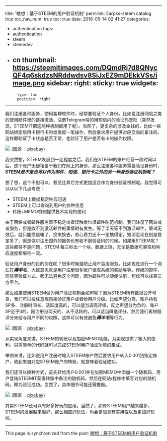 
---
title: '瞎想：基于STEEM的用户验证机制'
permlink: 5arpks-steem
catalog: true
toc_nav_num: true
toc: true
date: 2018-05-14 02:41:27
categories:
- authentication
tags:
- authentication
- steem
- steemdev
- cn
thumbnail: https://steemitimages.com/DQmdRj7d8QNycQF4q6skdzsNRddwdsv8SiJxEZ9mDEkkVSs/image.png
sidebar:
    right:
        sticky: true
widgets:
    -
        type: toc
        position: right
---


我们注册各种服务，使用各种软件时，经常要验证个人身份，比如说注册网站之类的使用邮件里的链接激活，注册Telegram啥的用短信内的验证码登陆（突然发现，STEEMIT把这两种机制都用了呢）。当然了，更复杂的涉及金钱的，比如一些网站绑定信用卡银行卡时或发起一笔操作，然后要求用户提供对应交易的备注码，这样即验证了卡状态是否正常，也验证了用户是否有卡的操作权限。

![](https://steemitimages.com/DQmdRj7d8QNycQF4q6skdzsNRddwdsv8SiJxEZ9mDEkkVSs/image.png)
(图源 ：[pixabay](https://pixabay.com/))

我突然想，STEEM发展到一定程度之后，我们在STEEM的账户经营一段时间以后，这个账户无疑相当于我们在网上的身份，那么注册各种服务需要验证身份时，***STEEM是不是也可以作为邮件、短信、银行卡之外的另一种身份验证机制呢？***

想了想，这个不但可以，甚至比其它方式更加适合作为身份验证机制呢。我觉得可以从以下几点考虑：

* STEEM上数据稳定响应迅速
* STEEM上可以查询到用户的各种信息
* 转账+MEMO机制提供技术实现的便利

由于网络或者邮件服务器不稳定或者误触发垃圾邮件防范机制，我们注册了网站或者服务，但是收不到激活邮件的事情时有发生。等了半天等不到激活邮件，重试无效后，就只能换信箱了，换来换去，劳心费力还不一定搞得定。短消息现在倒是稳定多了，但是偶尔注册国外的服务也有收不到验证码的时候。如果用STEEM呢？这些都将不是问题，STEEM 每三秒出一个块，数据上链，无论是数据可靠性和响应速度都堪称一流。

验证用户身份的目的何在呢？很多时候是防止用户滥用服务。比如现在流行一个词汇在***薅羊毛***，大致意思就是用户注册很多账户骗取系统的奖励等等。传统的邮件、短信等验证方式，都无法避免这个问题，因为邮件可以随便注册，短信可以找第三方平台。

那么如果使用STEEM做为用户验证机制会如何呢？因为STEEM所有数据公开可查，我们可以按任意规则来验证用户或者给用户分级。比如声望分高、账户持有SP多、注册时间长、活跃度高的，可以适当调高评级，反之声望分为负的、账户SP近乎0的、刚注册没两天的、从不活跃的，可以适当降低评分。然后我们再根据评分来给与用户不同的权限，这样可以有效避免***薅羊毛***等行为。

![](https://steemitimages.com/DQmRjj3rNJb64Jjrkeu46N7b9CRj3afeUGTy2Yse7CQwZik/image.png)
(图源 ：[pixabay](https://pixabay.com/))

从实现角度来讲，STEEM的转账以及加密MEMO功能，为实现提供了极大的便利，只需简单的代码就可以完成STEEM用户验证功能的集成。

举例来讲，比如说用户注册时输入STEEM账户然后要求用户转入0.001到指定账户，收到来自对应STEEM账户的转账，就意味着验证成功。

我们还可以换种方式，首先转给用户0.001并在加密MEMO中添加一个随机码，用户登陆STEEMIT获得转账中备注的随机码，然后在网站/程序中填写对应的随机码，即为验证成功。当然了，具体细节可能还需推敲。

![](https://steemitimages.com/DQmVc8ofDLnZp9mtqViKk5JmC54p9AuTvTEEyfMFtUgzywf/image.png)
(图源 ：[pixabay](https://pixabay.com/))

其实STEEM还可以有好多好玩的应用。当然了，如有STEEM用户越来越多，STEEM的发展越来越好，那么相应的玩法，也会更加具有实用性以及更加好玩啦。

- - -

This page is synchronized from the post: [瞎想：基于STEEM的用户验证机制](https://steemit.com/@oflyhigh/5arpks-steem)
